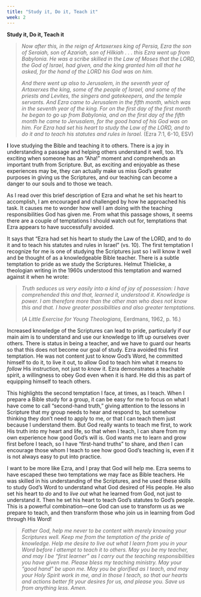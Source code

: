 ```yaml
---
title: "Study it, Do it, Teach it"
week: 2
---
```


**Study it, Do it, Teach it**

> *Now after this, in the reign of Artaxerxes king of Persia, Ezra the
> son of Seraiah, son of Azariah, son of Hilkiah . . . this Ezra went up
> from Babylonia. He was a scribe skilled in the Law of Moses that the
> LORD, the God of Israel, had given, and the king granted him all that
> he asked, for the hand of the LORD his God was on him.*
>
> *And there went up also to Jerusalem, in the seventh year of
> Artaxerxes the king, some of the people of Israel, and some of the
> priests and Levites, the singers and gatekeepers, and the temple
> servants. And Ezra came to Jerusalem in the fifth month, which was in
> the seventh year of the king. For on the first day of the first month
> he began to go up from Babylonia, and on the first day of the fifth
> month he came to Jerusalem, for the good hand of his God was on him.
> For Ezra had set his heart to study the Law of the LORD, and to do it
> and to teach his statutes and rules in Israel.* (Ezra 7:1, 6-10, ESV)

**I** love studying the Bible and teaching it to others. There is a joy
in understanding a passage and helping others understand it well, too.
It’s exciting when someone has an “Aha!” moment and comprehends an
important truth from Scripture. But, as exciting and enjoyable as these
experiences may be, they can actually make us miss God’s greater
purposes in giving us the Scriptures, and our teaching can become a
danger to our souls and to those we teach.

As I read over this brief description of Ezra and what he set his heart
to accomplish, I am encouraged and challenged by how he approached his
task. It causes me to wonder how well I am doing with the teaching
responsibilities God has given me. From what this passage shows, it
seems there are a couple of temptations I should watch out for,
temptations that Ezra appears to have successfully avoided.

It says that “Ezra had set his heart to study the Law of the LORD, and
to do it and to teach his statutes and rules in Israel” (vs. 10). The
first temptation I recognize for me is one of studying the Scriptures
just so I will know it well and be thought of as a knowledgeable Bible
teacher. There is a subtle temptation to pride as we study the
Scriptures. Helmut Thielicke, a theologian writing in the 1960s
understood this temptation and warned against it when he wrote:

> *Truth seduces us very easily into a kind of joy of possession: I have
> comprehended this and that, learned it, understood it. Knowledge is
> power. I am therefore more than the other man who does not know this
> and that. I have greater possibilities and also greater temptations.*
>
> (*A Little Exercise for Young Theologians,* Eerdmans, 1962, p. 16.)

Increased knowledge of the Scriptures can lead to pride, particularly if
our main aim is to understand and use our knowledge to lift up ourselves
over others. There is status in being a teacher, and we have to guard
our hearts so that this does not become our goal of study. Ezra avoided
this first temptation. He was not content just to know God’s Word, he
committed himself to do it, to live it out, to allow God to teach him
what it means to *follow* His instruction, not just to *know* it. Ezra
demonstrates a teachable spirit, a willingness to obey God even when it
is hard. He did this as part of equipping himself to teach others.

This highlights the second temptation I face, at times, as I teach. When
I prepare a Bible study for a group, it can be easy for me to focus on
what I have come to call “second-hand truth,” giving attention to the
lessons in Scripture that my group needs to hear and respond to, but
somehow thinking they don’t need to apply to me, or that I can teach
them just because I understand them. But God really wants to teach me
first, to work His truth into my heart and life, so that when I teach, I
can share from my own experience how good God’s will is. God wants me to
learn and grow first before I teach, so I have “first-hand truths” to
share, and *then* I can encourage those whom I teach to see how good
God’s teaching is, even if it is not always easy to put into practice.

I want to be more like Ezra, and I pray that God will help me. Ezra
seems to have escaped these two temptations we may face as Bible
teachers. He was skilled in his understanding of the Scriptures, and he
used these skills to study God’s Word to understand what God desired of
His people. He also set his heart to *do* and to *live out* what he
learned from God, not just to understand it. Then he set his heart to
teach God’s statutes to God’s people. This is a powerful combination—one
God can use to transform us as we prepare to teach, and then transform
those who join us in learning from God through His Word!

> *Father God, help me never to be content with merely knowing your
> Scriptures well. Keep me from the temptation of the pride of
> knowledge. Help me desire to live out what I learn from you in your
> Word before I attempt to teach it to others. May you be my teacher,
> and may I be “first learner” as I carry out the teaching
> responsibilities you have given me. Please bless my teaching ministry.
> May your “good hand” be upon me. May you be glorified as I teach, and
> may your Holy Spirit work in me, and in those I teach, so that our
> hearts and actions better fit your desires for us, and please you.
> Save us from anything less. Amen.*
